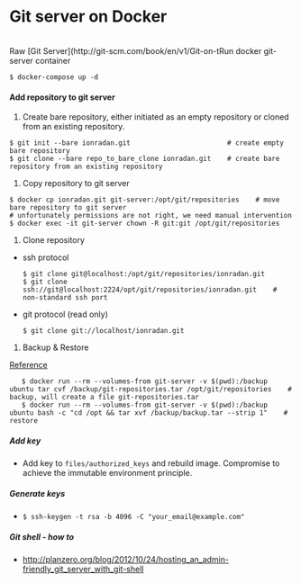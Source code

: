 # Git server on Docker
</br>
Raw [Git Server](http://git-scm.com/book/en/v1/Git-on-t<e-Server-Getting-Git-on-a-Server) (ssh & git protocols)

#### Run docker git-server container
  `$ docker-compose up -d`

#### Add repository to git server
1. Create bare repository, either initiated as an empty repository or cloned from an existing repository.

  ```
  $ git init --bare ionradan.git                        # create empty bare repository
  $ git clone --bare repo_to_bare_clone ionradan.git    # create bare repository from an existing repository
  ```
1. Copy repository to git server

  ```
  $ docker cp ionradan.git git-server:/opt/git/repositories    # move bare repository to git server
  # unfortunately permissions are not right, we need manual intervention
  $ docker exec -it git-server chown -R git:git /opt/git/repositories
  ```
1. Clone repository

 * ssh protocol

    ```
    $ git clone git@localhost:/opt/git/repositories/ionradan.git
    $ git clone ssh://git@localhost:2224/opt/git/repositories/ionradan.git    # non-standard ssh port
    ```

 * git protocol (read only)

    ```
    $ git clone git://localhost/ionradan.git
    ```
1. Backup & Restore

  [Reference](https://docs.docker.com/engine/tutorials/dockervolumes/)

  ```
     $ docker run --rm --volumes-from git-server -v $(pwd):/backup ubuntu tar cvf /backup/git-repositories.tar /opt/git/repositories    # backup, will create a file git-repositories.tar
     $ docker run --rm --volumes-from git-server -v $(pwd):/backup ubuntu bash -c "cd /opt && tar xvf /backup/backup.tar --strip 1"    # restore
 ```

##### Add key
 * Add key to `files/authorized_keys` and rebuild image. Compromise to achieve the immutable environment principle.

##### Generate keys
  * `$ ssh-keygen -t rsa -b 4096 -C "your_email@example.com"`

##### Git shell - how to
  * http://planzero.org/blog/2012/10/24/hosting_an_admin-friendly_git_server_with_git-shell

